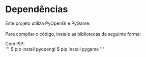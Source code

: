 # Dependências

Este projeto utiliza PyOpenGl e PyGame.<br><br>
Para compilar o código, instale as bibliotecas da seguinte forma:<br>

Com PIP:<br>
'''
$ pip install pyopengl
$ pip install pygame
'''
